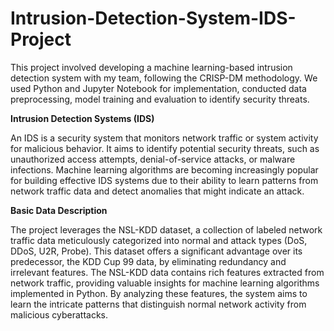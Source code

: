 # Intrusion-Detection-System-IDS-Project
This project involved developing a machine learning-based intrusion detection system with my team, following the CRISP-DM methodology. We used Python and Jupyter Notebook for implementation, conducted data preprocessing, model training and evaluation to identify security threats.


**Intrusion Detection Systems (IDS)**

An IDS is a security system that monitors network traffic or system activity for malicious behavior.
It aims to identify potential security threats, such as unauthorized access attempts, denial-of-service attacks, or malware infections.
Machine learning algorithms are becoming increasingly popular for building effective IDS systems due to their ability to learn patterns from network traffic data and detect anomalies that might indicate an attack.

**Basic Data Description**

The project leverages the NSL-KDD dataset, a collection of labeled network traffic data meticulously categorized into normal and attack types (DoS, DDoS, U2R, Probe). This dataset offers a significant advantage over its predecessor, the KDD Cup 99 data, by eliminating redundancy and irrelevant features. The NSL-KDD data contains rich features extracted from network traffic, providing valuable insights for machine learning algorithms implemented in Python. By analyzing these features, the system aims to learn the intricate patterns that distinguish normal network activity from malicious cyberattacks.
